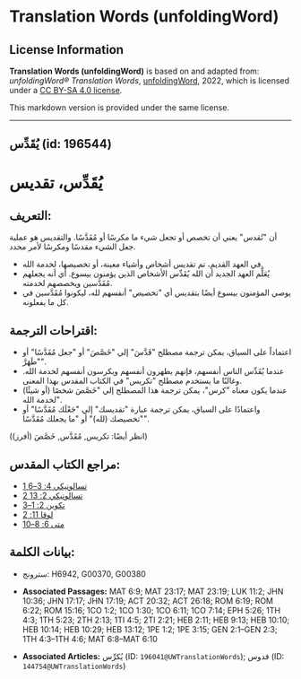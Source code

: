 # Translation Words (unfoldingWord)

## License Information

**Translation Words (unfoldingWord)** is based on and adapted from: _unfoldingWord® Translation Words_, [unfoldingWord](https://unfoldingword.org/utw), 2022, which is licensed under a [CC BY-SA 4.0 license](https://creativecommons.org/licenses/by-sa/4.0/legalcode.en).

This markdown version is provided under the same license.



--------------------------------

## يُقَدِّس (id: 196544)

يُقَدِّس، تقديس
===============

التعريف:
--------

أن "تُقدس" يعني أن تخصص أو تجعل شيء ما مكرسًا أو مُقَدَّسًا. والتقديس هو عملية جعل الشيء مقدسًا ومكرسًا لأمر محدد.

* في العهد القديم، تم تقديس أشخاص وأشياء معينة، أو تخصيصها، لخدمة الله.
* يُعَلِّم العهد الجديد أن الله يُقَدِّس الأشخاص الذين يؤمنون بيسوع. أي أنه يجعلهم مُقَدَّسين ويخصصهم لخدمته.
* يوصي المؤمنون بيسوع أيضًا بتقديس أي "تخصيص" أنفسهم لله، ليكونوا مُقَدَّسين في كل ما يفعلونه.

اقتراحات الترجمة:
-----------------

* اعتماداً على السياق، يمكن ترجمة مصطلح "قَدَّسَ" إلي "خَصَّصَ" أو "جعل مُقَدَّسًا" أو "طَهَرَّ".
* عندما يُقَدِّس الناس أنفسهم، فإنهم يطهرون أنفسهم ويكرسون أنفسهم لخدمة الله. وغالبًا ما يستخدم مصطلح "تكريس" في الكتاب المقدس بهذا المعنى.
* عندما يكون معناه "كرس"، يمكن ترجمة هذا المصطلح إلي "خَصَّصَ شخصًا (أو شيئًا) لخدمة الله".
* واعتمادًا على السياق، يمكن ترجمة عبارة "تقديسك" إلي "جَعْلَك مُقَدَّسًا" أو "تخصيصك (لله)" أو "ما يجعلك مُقَدَّسًا".

(انظر أيضًا: تكريس, مُقَدَّس, خَصَّصَ (أفرز))

مراجع الكتاب المقدس:
--------------------

* [1 تسالونيكي 4: 3–6](https://ref.ly/1Thess4:3-1Thess4:6)
* [2 تسالونيكي 2: 13](https://ref.ly/2Thess2:13)
* [تكوين 2: 1–3](https://ref.ly/Gen2:1-Gen2:3)
* [لوقا 11: 2](https://ref.ly/Luke11:2)
* [متى 6: 8–10](https://ref.ly/Matt6:8-Matt6:10)

بيانات الكلمة:
--------------

* سترونج: H6942, G00370, G00380

* **Associated Passages:** MAT 6:9; MAT 23:17; MAT 23:19; LUK 11:2; JHN 10:36; JHN 17:17; JHN 17:19; ACT 20:32; ACT 26:18; ROM 6:19; ROM 6:22; ROM 15:16; 1CO 1:2; 1CO 1:30; 1CO 6:11; 1CO 7:14; EPH 5:26; 1TH 4:3; 1TH 5:23; 2TH 2:13; 1TI 4:5; 2TI 2:21; HEB 2:11; HEB 9:13; HEB 10:10; HEB 10:14; HEB 10:29; HEB 13:12; 1PE 1:2; 1PE 3:15; GEN 2:1–GEN 2:3; 1TH 4:3–1TH 4:6; MAT 6:8–MAT 6:10
* **Associated Articles:** يُكرِّس (ID: `196041@UWTranslationWords`); قدوس (ID: `144754@UWTranslationWords`)

